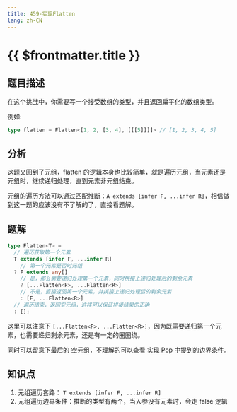```yaml
---
title: 459-实现Flatten
lang: zh-CN
---
```


# {{ $frontmatter.title }}

## 题目描述

在这个挑战中，你需要写一个接受数组的类型，并且返回扁平化的数组类型。

例如:

```ts
type flatten = Flatten<[1, 2, [3, 4], [[[5]]]]> // [1, 2, 3, 4, 5]
```

## 分析

这题又回到了元组，flatten 的逻辑本身也比较简单，就是遍历元组，当元素还是元组时，继续递归处理，直到元素非元组结束。

元组的遍历方法可以通过匹配推断：`A extends [infer F, ...infer R]`，相信做到这一题的应该没有不了解的了，直接看题解。

## 题解

```ts
type Flatten<T> =
  // 遍历获取第一个元素
  T extends [infer F, ...infer R]
    // 第一个元素是否时元组
  ? F extends any[]
    // 是，那么需要递归处理第一个元素，同时拼接上递归处理后的剩余元素
    ? [...Flatten<F>, ...Flatten<R>]
    // 不是，直接返回第一个元素，并拼接上递归处理后的剩余元素
    : [F, ...Flatten<R>]
  // 遍历结束，返回空元组，这样可以保证拼接结果的正确
  : [];
```

这里可以注意下 `[...Flatten<F>, ...Flatten<R>]`，因为既需要递归第一个元素，也需要递归剩余元素，还是有一定的圈圈绕。

同时可以留意下最后的 空元组，不理解的可以查看 [实现 Pop](/medium/16-%E5%AE%9E%E7%8E%B0Pop.md) 中提到的边界条件。

## 知识点

1. 元组遍历套路： `T extends [infer F, ...infer R]`
2. 元组遍历边界条件：推断的类型有两个，当入参没有元素时，会走 false 逻辑